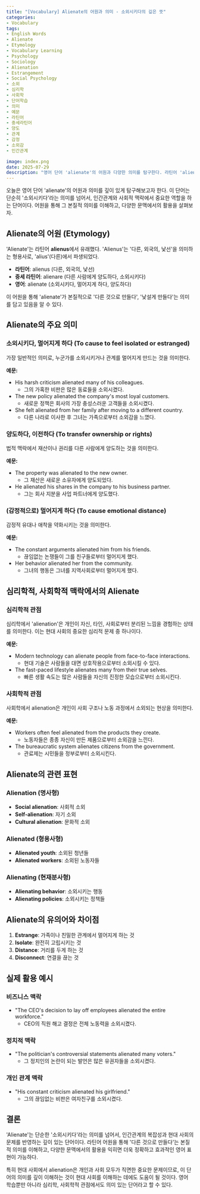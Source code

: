 ```yaml
---
title: "[Vocabulary] Alienate의 어원과 의미 - 소외시키다의 깊은 뜻"
categories:
- Vocabulary
tags:
- English Words
- Alienate
- Etymology
- Vocabulary Learning
- Psychology
- Sociology
- Alienation
- Estrangement
- Social Psychology
- 소외
- 심리학
- 사회학
- 단어학습
- 의미
- 예문
- 라틴어
- 중세라틴어
- 양도
- 관계
- 감정
- 소외감
- 인간관계

image: index.png
date: 2025-07-29
description: "영어 단어 'alienate'의 어원과 다양한 의미를 탐구한다. 라틴어 'alienus'에서 유래한 이 단어는 '소외시키다', '멀어지게 하다', '양도하다' 등 다양한 의미를 가진다. 심리학적, 사회학적 맥락에서의 활용과 실제 예문을 통해 이 단어의 깊이 있는 이해를 돕는다."
---
```


오늘은 영어 단어 'alienate'의 어원과 의미를 깊이 있게 탐구해보고자 한다. 이 단어는 단순히 '소외시키다'라는 의미를 넘어서, 인간관계와 사회적 맥락에서 중요한 역할을 하는 단어이다. 어원을 통해 그 본질적 의미를 이해하고, 다양한 문맥에서의 활용을 살펴보자.

## Alienate의 어원 (Etymology)

'Alienate'는 라틴어 **alienus**에서 유래했다. 'Alienus'는 '다른, 외국의, 낯선'을 의미하는 형용사로, 'alius'(다른)에서 파생되었다. 

- **라틴어**: alienus (다른, 외국의, 낯선)
- **중세 라틴어**: alienare (다른 사람에게 양도하다, 소외시키다)
- **영어**: alienate (소외시키다, 멀어지게 하다, 양도하다)

이 어원을 통해 'alienate'가 본질적으로 '다른 것으로 만들다', '낯설게 만들다'는 의미를 담고 있음을 알 수 있다.

## Alienate의 주요 의미

### 소외시키다, 멀어지게 하다 (To cause to feel isolated or estranged)

가장 일반적인 의미로, 누군가를 소외시키거나 관계를 멀어지게 만드는 것을 의미한다.

**예문:**
- His harsh criticism alienated many of his colleagues.
  - 그의 가혹한 비판은 많은 동료들을 소외시켰다.
- The new policy alienated the company's most loyal customers.
  - 새로운 정책은 회사의 가장 충성스러운 고객들을 소외시켰다.
- She felt alienated from her family after moving to a different country.
  - 다른 나라로 이사한 후 그녀는 가족으로부터 소외감을 느꼈다.

### 양도하다, 이전하다 (To transfer ownership or rights)

법적 맥락에서 재산이나 권리를 다른 사람에게 양도하는 것을 의미한다.

**예문:**
- The property was alienated to the new owner.
  - 그 재산은 새로운 소유자에게 양도되었다.
- He alienated his shares in the company to his business partner.
  - 그는 회사 지분을 사업 파트너에게 양도했다.

### (감정적으로) 멀어지게 하다 (To cause emotional distance)

감정적 유대나 애착을 약화시키는 것을 의미한다.

**예문:**
- The constant arguments alienated him from his friends.
  - 끊임없는 논쟁들이 그를 친구들로부터 멀어지게 했다.
- Her behavior alienated her from the community.
  - 그녀의 행동은 그녀를 지역사회로부터 멀어지게 했다.

## 심리학적, 사회학적 맥락에서의 Alienate

### 심리학적 관점
심리학에서 'alienation'은 개인이 자신, 타인, 사회로부터 분리된 느낌을 경험하는 상태를 의미한다. 이는 현대 사회의 중요한 심리적 문제 중 하나이다.

**예문:**
- Modern technology can alienate people from face-to-face interactions.
  - 현대 기술은 사람들을 대면 상호작용으로부터 소외시킬 수 있다.
- The fast-paced lifestyle alienates many from their true selves.
  - 빠른 생활 속도는 많은 사람들을 자신의 진정한 모습으로부터 소외시킨다.

### 사회학적 관점
사회학에서 alienation은 개인이 사회 구조나 노동 과정에서 소외되는 현상을 의미한다.

**예문:**
- Workers often feel alienated from the products they create.
  - 노동자들은 종종 자신이 만든 제품으로부터 소외감을 느낀다.
- The bureaucratic system alienates citizens from the government.
  - 관료제는 시민들을 정부로부터 소외시킨다.

## Alienate의 관련 표현

### Alienation (명사형)
- **Social alienation**: 사회적 소외
- **Self-alienation**: 자기 소외
- **Cultural alienation**: 문화적 소외

### Alienated (형용사형)
- **Alienated youth**: 소외된 청년들
- **Alienated workers**: 소외된 노동자들

### Alienating (현재분사형)
- **Alienating behavior**: 소외시키는 행동
- **Alienating policies**: 소외시키는 정책들

## Alienate의 유의어와 차이점

1. **Estrange**: 가족이나 친밀한 관계에서 멀어지게 하는 것
2. **Isolate**: 완전히 고립시키는 것
3. **Distance**: 거리를 두게 하는 것
4. **Disconnect**: 연결을 끊는 것

## 실제 활용 예시

### 비즈니스 맥락
- "The CEO's decision to lay off employees alienated the entire workforce."
  - CEO의 직원 해고 결정은 전체 노동력을 소외시켰다.

### 정치적 맥락
- "The politician's controversial statements alienated many voters."
  - 그 정치인의 논란이 되는 발언은 많은 유권자들을 소외시켰다.

### 개인 관계 맥락
- "His constant criticism alienated his girlfriend."
  - 그의 끊임없는 비판은 여자친구를 소외시켰다.

## 결론

'Alienate'는 단순한 '소외시키다'라는 의미를 넘어서, 인간관계의 복잡성과 현대 사회의 문제를 반영하는 깊이 있는 단어이다. 라틴어 어원을 통해 '다른 것으로 만들다'는 본질적 의미를 이해하고, 다양한 문맥에서의 활용을 익히면 더욱 정확하고 효과적인 영어 표현이 가능하다.

특히 현대 사회에서 alienation은 개인과 사회 모두가 직면한 중요한 문제이므로, 이 단어의 의미를 깊이 이해하는 것이 현대 사회를 이해하는 데에도 도움이 될 것이다. 영어 학습뿐만 아니라 심리학, 사회학적 관점에서도 의미 있는 단어라고 할 수 있다. 